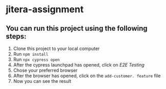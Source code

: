 # jitera-assignment

## You can run this project using the following steps:

1. Clone this project to your local computer
2. Run `npm install`
3. Run `npx cypress open` 
4. After the cypress launchpad has opened, click on *E2E Testing* 
5. Chose your preferred browser 
6. After the browser has opened, click on the `add-customer. feature` file 
7. Now you can see the result 
